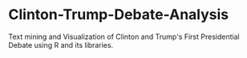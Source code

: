 # Clinton-Trump-Debate-Analysis
Text mining and Visualization of Clinton and Trump's First Presidential Debate using R and its libraries.
